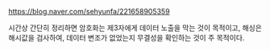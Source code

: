 https://blog.naver.com/sehyunfa/221658905359

시간상 간단히 정리하면 암호화는 제3자에게 데이터 노출을 막는 것이 목적이고, 해싱은 해시값을 검사하여, 데이터 변조가 없었는지 무결성을 확인하는 것이 주 목적이다.